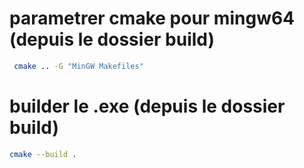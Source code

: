 # parametrer cmake pour mingw64 (depuis le dossier build)

```bash
 cmake .. -G "MinGW Makefiles"
```


# builder le .exe (depuis le dossier build)

```bash
cmake --build .
```
